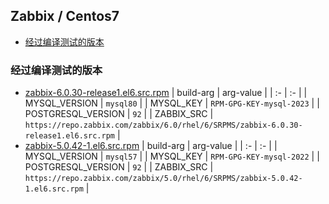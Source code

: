 ## Zabbix / Centos7 <!-- omit in toc -->

- [经过编译测试的版本](#经过编译测试的版本)


### 经过编译测试的版本
- [zabbix-6.0.30-release1.el6.src.rpm](https://repo.zabbix.com/zabbix/6.0/rhel/6/SRPMS/zabbix-6.0.30-release1.el6.src.rpm)
  | build-arg | arg-value |
  |     :-    |     :-    |
  | MYSQL_VERSION | `mysql80` |
  | MYSQL_KEY | `RPM-GPG-KEY-mysql-2023` |
  | POSTGRESQL_VERSION | `92` |
  | ZABBIX_SRC | `https://repo.zabbix.com/zabbix/6.0/rhel/6/SRPMS/zabbix-6.0.30-release1.el6.src.rpm` |
- [zabbix-5.0.42-1.el6.src.rpm](https://repo.zabbix.com/zabbix/5.0/rhel/6/SRPMS/zabbix-5.0.42-1.el6.src.rpm)
  | build-arg | arg-value |
  |     :-    |     :-    |
  | MYSQL_VERSION | `mysql57` |
  | MYSQL_KEY | `RPM-GPG-KEY-mysql-2022` |
  | POSTGRESQL_VERSION | `92` |
  | ZABBIX_SRC | `https://repo.zabbix.com/zabbix/5.0/rhel/6/SRPMS/zabbix-5.0.42-1.el6.src.rpm` |
